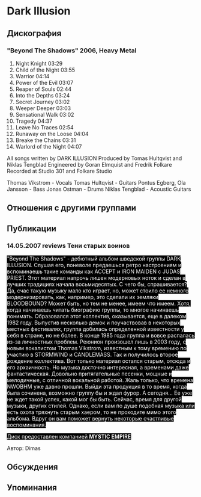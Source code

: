 # Dark Illusion



## Дискография

### "Beyond The Shadows" 2006, Heavy Metal

1. Night Knight 03:29  
2. Child of the Night 03:55  
3. Warrior 04:14  
4. Power of the Evil 03:07  
5. Reaper of Souls 02:44  
6. Into the Depths 03:24  
7. Secret Journey 03:02  
8. Weeper Deeper 03:03  
9. Sensational Walk 03:02  
10. Tragedy 04:37  
11. Leave No Traces 02:54  
12. Runaway on the Loose 04:04  
13. Breake the Chains 03:31  
14. Warlord of the Night 04:07 


All songs written by DARK ILLUSION
Produced by Tomas Hultqvist and Niklas Tengblad
Engineered by Goran Elmquist and Fredrik Folkare
Recorded at Studio 301 and Folkare Studio

Thomas Vikstrom - Vocals
Tomas Hultqvist - Guitars
Pontus Egberg, Ola Jansson - Bass
Jonas Ostman - Drums
Niklas Tengblad - Acoustic Guitars


## Отношения с другими группами


## Публикации

### 14.05.2007 reviews Тени старых воинов

<P><FONT style="BACKGROUND-COLOR: #000000" color=#ffffff>"Beyond The Shadows" - дебютный альбом шведской группы DARK ILLUSION. Слушая его, поневоле предаешься ретро настроениям и вспоминаешь такие команды как ACCEPT и IRON MAIDEN с JUDAS PRIEST. Этот материал напрочь лишен модерновых ноток и сделан в лучших традициях начала восьмидесятых. С чего бы, спрашивается? Да, счас такую музыку мало кто играет, но, может стоило ее немного модернизировать, как, например, это сделали их земляки BLOODBOUND? Может быть, но тем не менее, имеем что имеем. Хотя, когда начинаешь читать биографию группы, то многое начинаешь понимать. Образовался этот коллектив, оказывается, еще в далеком 1982 году. Выпустив несколько демок и поучаствовав в некоторых местных фестивалях, группа добилась определенной известности у себя в стране, но не более. В конце 1985 года группа и вовсе распалась из-за личностных проблем. Реюнион произошел лишь в 2003 году, с новым вокалистом Thomas Vikstrom, известным к тому времению по участию в STORMWIND и CANDLEMASS. Так и&nbsp;получилось второе рождение коллектива. Вот только материал остался старым, отсюда и его архаичность. Но музыка досточно интересная, а временами даже фантастическая. Довольно притягательные песенки, мощные и мелодичные, с отличной вокальной работой. Жаль только, что времена NWOBHM уже давно прошли. Выйди эта продукция в то время, когда была сочинена, возможно группу бы и ждал фурор. А сегодня... Ее уже не ждет такой успех, какой мог бы быть.&nbsp;Сейчас, время для другой музыки, других стилей. Однако, если вам по душе подобная музыка или есть охота тряхнуть старым хаером, то не проходите мимо этого альбома. Вдруг он вам поможет вернуть некоторые счастливые воспоминания.</FONT></P>
<P><FONT style="BACKGROUND-COLOR: #000000" color=#ffffff>Диск предоставлен компанией <STRONG>MYSTIC EMPIRE</STRONG></FONT></P>
Автор: Dimas


## Обсуждения


## Упоминания

